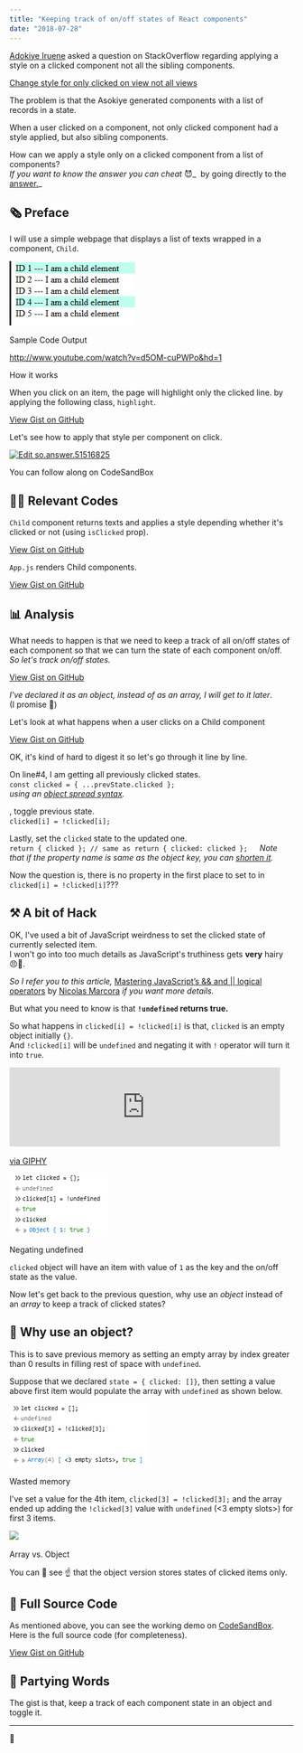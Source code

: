 ```yaml
---
title: "Keeping track of on/off states of React components"
date: "2018-07-28"
---
```


[Adokiye Iruene](https://stackoverflow.com/users/9561595/adokiye-iruene) asked a question on StackOverflow regarding applying a style on a clicked component not all the sibling components.  
  
[Change style for only clicked on view not all views](https://stackoverflow.com/questions/51516825/)  

The problem is that the Asokiye generated components with a list of records in a state.  
  
When a user clicked on a component, not only clicked component had a style applied, but also sibling components.

How can we apply a style only on a clicked component from a list of components?  
_If you want to know the answer you can cheat_ 😈_  by going directly to the [answer.](https://stackoverflow.com/a/51517907/4035)_

## 🗞 Preface

I will use a simple webpage that displays a list of texts wrapped in a component, `Child`.  

![](./images/Sample-site-output-clicked.png)

Sample Code Output

http://www.youtube.com/watch?v=d5OM-cuPWPo&hd=1

How it works

When you click on an item, the page will highlight only the clicked line. by applying the following class, `highlight`.

[View Gist on GitHub](https://gist.github.com/dance2die/c2dda43a478f8a06a9075fcfda146688)

Let's see how to apply that style per component on click.

[![Edit so.answer.51516825](https://codesandbox.io/static/img/play-codesandbox.svg)](https://codesandbox.io/s/p7034m9n5x)

You can follow along on CodeSandBox

## 👩‍💻 Relevant Codes

`Child` component returns texts and applies a style depending whether it's clicked or not (using `isClicked` prop).

[View Gist on GitHub](https://gist.github.com/dance2die/ee599566a6f79f5a57962075080a07d8)

`App.js` renders Child components.

[View Gist on GitHub](https://gist.github.com/dance2die/bdf5546e36fa6b707399152a6476b389)

## 📊 Analysis

What needs to happen is that we need to keep a track of all on/off states of each component so that we can turn the state of each component on/off.  
_So let's track on/off states._  

[View Gist on GitHub](https://gist.github.com/dance2die/dc8503f15fc4ccbd9965cebc2f45c54f)

_I've declared it as an object, instead of as an array, I will get to it later_.  
(I promise 🤞)  

Let's look at what happens when a user clicks on a Child component

[View Gist on GitHub](https://gist.github.com/dance2die/b266166eeab17637eddfaa524ef0ff12)

OK, it's kind of hard to digest it so let's go through it line by line.

On line#4, I am getting all previously clicked states.  
`const clicked = { ...prevState.clicked };`  
_using an [object spread syntax](https://developer.mozilla.org/en-US/docs/Web/JavaScript/Reference/Operators/Spread_syntax#Spread_in_object_literals)._  

, toggle previous state.  
`clicked[i] = !clicked[i];`  

Lastly, set the `clicked` state to the updated one.  
`return { clicked }; // same as return { clicked: clicked };  
`_Note that if the property name is same as the object key, you can [shorten it](http://www.benmvp.com/learning-es6-enhanced-object-literals/)._  

Now the question is, there is no property in the first place to set to in `clicked[i] = !clicked[i]`???

## ⚒ A bit of Hack

OK, I've used a bit of JavaScript weirdness to set the clicked state of currently selected item.  
I won't go into too much details as JavaScript's truthiness gets **very** hairy 😠💢.  
  
_So I refer you to this article,_ [Mastering JavaScript’s && and || logical operators](https://blog.usejournal.com/mastering-javascripts-and-logical-operators-fd619b905c8f) by [Nicolas Marcora](https://blog.usejournal.com/@nicolasmarcora) _if you want more details._  

But what you need to know is that **`!undefined` returns true.**

So what happens in `clicked[i] = !clicked[i]` is that, `clicked` is an empty object initially `{}`.  
And `!clicked[i]` will be `undefined` and negating it with `!` operator will turn it into `true`.  

<iframe src="https://giphy.com/embed/l0IpXP8BwnMXvcOze" width="480" height="140" frameborder="0" class="giphy-embed" allowfullscreen></iframe>

[via GIPHY](https://giphy.com/gifs/emoticon-table-flip-nog-l0IpXP8BwnMXvcOze)

![](./images/negating-undefined.png)

Negating undefined

`clicked` object will have an item with value of `1` as the key and the on/off state as the value.

Now let's get back to the previous question, why use an _object_ instead of an _array_ to keep a track of clicked states?

## 🤔 Why use an object?

This is to save previous memory as setting an empty array by index greater than 0 results in filling rest of space with `undefined`.  
  
Suppose that we declared `state = { clicked: []}`, then setting a value above first item would populate the array with `undefined` as shown below.  

![](./images/negating-wasted-space.png)

Wasted memory

I've set a value for the 4th item, `clicked[3] = !clicked[3];` and the array ended up adding the `!clicked[3]` value with `undefined` (<3 empty slots>) for first 3 items.

![](./images/sandbox.png)

Array vs. Object

You can 👀 see ☝️ that the object version stores states of clicked items only.

## 🚀 Full Source Code

As mentioned above, you can see the working demo on [CodeSandBox](https://codesandbox.io/s/p7034m9n5x).  
Here is the full source code (for completeness).  

[View Gist on GitHub](https://gist.github.com/dance2die/0a123f4e28b08cfc4f933e1f0880fcb6)

## 👋 Partying Words

The gist is that, keep a track of each component state in an object and toggle it.

* * *

👋
